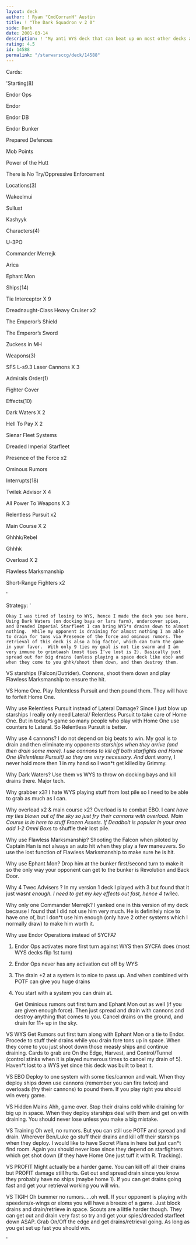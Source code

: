 ```yaml
---
layout: deck
author: ! Ryan "CmdCorranH" Austin
title: ! "The Dark Squadron v 2 0"
side: Dark
date: 2001-03-14
description: ! "My anti WYS deck that can beat up on most other decks as well. Big drains for me and small drains for my opponent. Uses Red & Green (cannons) cards to beat up on the opponent."
rating: 4.5
id: 14588
permalink: "/starwarsccg/deck/14588"
---
```

Cards: 

'Starting(8) 

Endor Ops

Endor 

Endor DB

Endor Bunker

Prepared Defences 

Mob Points 

Power of the Hutt

There is No Try/Oppressive Enforcement 


Locations(3) 

Wakeelmui 

Sullust 

Kashyyk 


Characters(4)

U-3PO 

Commander Merrejk 

Arica 

Ephant Mon


Ships(14)

Tie Interceptor X 9

Dreadnaught-Class Heavy Cruiser x2

The Emperor&#8217;s Shield 

The Emperor&#8217;s Sword 

Zuckess in MH


Weapons(3) 

SFS L-s9.3 Laser Cannons X 3 


Admirals Order(1) 

Fighter Cover 


Effects(10) 

Dark Waters X 2 

Hell To Pay X 2

Sienar Fleet Systems 

Dreaded Imperial Starfleet 

Presence of the Force x2

Ominous Rumors


Interrupts(18) 

Twilek Advisor X 4

All Power To Weapons X 3 

Relentless Pursuit x2

Main Course X 2 

Ghhhk/Rebel

Ghhhk

Overload X 2

Flawless Marksmanship 

Short-Range Fighters x2

'

Strategy: '

	Okay I was tired of losing to WYS, hence I made the deck you see here. Using Dark Waters (on docking bays or lars farm), undercover spies, and Dreaded Imperial Starfleet I can bring WYS*s drains down to almost nothing. 	While my opponent is draining for almost nothing I am able to drain for tons via Presence of the force and ominous rumors. The retrieval of this deck is also a big factor, which can turn the game in your favor.  With only 9 ties my goal is not tie swarm and I am very immune to grimtaash (most ties I’ve lost is 2). Basically just spread out for big drains (unless playing a space deck like ebo) and when they come to you ghhk/shoot them down, and then destroy them.


VS starships (Falcon/Outrider). Connons, shoot them down and play Flawless Marksmanship to ensure the hit.

VS Home One. Play Relentless Pursuit and then pound them. They will have to forfeit Home One. 


Why use Relentless Pursuit instead of Lateral Damage? Since I just blow up starships I really only need Lateral/ Relentless Pursuit to take care of Home One. But in today*s game so many people who play with Home One use counters to Lateral. So Relentless Pursuit is better.


Why use 4 cannons? I do not depend on big beats to win. My goal is to drain and then eliminate my opponent*s starships when they arrive (and then drain some more). I use cannons to kill off both starfights and Home One (Relentless Pursuit) so they are very necessary. And don*t worry, I never hold more then 1 in my hand so I won*t get killed by Grimmy. 


Why Dark Waters? Use them vs WYS to throw on docking bays and kill drains there. Major tech.


Why grabber x3? I hate WYS playing stuff from lost pile so I need to be able to grab as much as I can.


Why overload x2 & main course x2? Overload is to combat EBO. I can*t have my ties blown out of the sky so just fry their cannons with overload. Main Course is in here to stuff Frozen Assets. If Deadbolt is popular in your area add 1-2 Omni Box*s to shuffle their lost pile.


 Why use Flawless Marksmanship? Shooting the Falcon when piloted by Captain Han is not always an auto hit when they play a few maneuvers. So use the lost function of Flawless Marksmanship to make sure he is hit.


 Why use Ephant Mon? Drop him at the bunker first/second turn to make it so the only way your opponent can get to the bunker is Revolution and Back Door. 


Why 4 Twec Advisers ?  In my version 1 deck I played with 3 but found that it just wasn*t enough. I need to get my key effects out fast, hence 4 twi*lec.


Why only one Commander Merrejk? I yanked one in this version of my deck because I found that I did not use him very much. He is definitely nice to have one of, but I don*t use him enough (only have 2 other systems which I normally draw) to make him worth it.


Why use Endor Operations instead of SYCFA? 
1. Endor Ops activates more first turn against WYS then SYCFA does (most WYS decks flip 1st  turn)

2. Endor Ops never has any activation cut off by WYS

3. The drain +2 at a system is to nice to pass up. And when combined with POTF can give you huge drains

4. You start with a system you can drain at.


      Get Ominious rumors out first turn and Ephant Mon out as well (if you are given enough force). Then just spread and drain with cannons and destroy anything that comes to you. Cancel drains on the ground, and drain for 11+ up in the sky.


VS WYS Get Rumors out first turn along with Ephant Mon or a tie to Endor. Procede to stuff their drains while you drain fore tons up in space. When they come to you just shoot down those measly ships and continue draining. Cards to grab are On the Edge, Harvest, and Control/Tunnel (control stinks when it is played numerous times to cancel my drain of 5). Haven*t lost to a WYS yet since this deck was built to beat it.


VS EBO Deploy to one system with some ties/cannon and wait. When they deploy ships down use cannons (remember you can fire twice) and overloads (fry their cannons) to pound them. If you play right you should win every game.


VS Hidden Mains Ahh, game over. Stop their drains cold while draining for big up in space. When they deploy starships deal with them and get on with draining. You should never lose unless you make a big mistake.


VS Training Oh well, no rumors. But you can still use POTF and spread and drain. Wherever Ben/Luke go stuff their drains and kill off their starships when they deploy. I would like to have Secret Plans in here but just can*t find room. Again you should never lose since they depend on starfighters which get shot down (if they have Home One just tuff it with R. Tracking). 


 VS PROFIT Might actually be a harder game. You can kill off all their drains but PROFIT damage still hurts. Get out and spread drain since you know they probably have no ships (maybe home 1). If you can get drains going fast and get your retrieval working you will win.


 VS TIGIH  Oh bummer no rumors…..oh well. If your opponent is playing with speeders/x-wings or eloms you will have a breeze of a game. Just block drains and drain/retrieve in space. Scouts are a little harder though. They can get out and drain very fast so try and get your spies/dreaded starfleet down ASAP. Grab On/Off the edge and get drains/retrieval going. As long as you get set up fast you should win.

'
